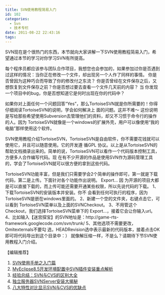```yaml
---
title: SVN使用教程简易入门
id: 102
categories:
  - Svn
  - 技术专栏
date: 2011-08-22 22:43:16
tags:
---
```


<div id="blog_text">
<div>

</div>
SVN现在是个很热门的东西，本节就向大家讲解一下SVN使用教程简易入门，希望通过本节的学习对你学习SVN有所提高。

每个程序员都应该参与团队合作项目，我想您也会参加的，如果参加过你是否遇到过这样的情况：当你正在修改一个文件，却出现另一个人作了同样的事情。 你是否曾因为这种巧合而导致了你的修改付之东流？
你是否曾经在文件保存之后，又想恢复到文件保存之前？你是否想过要去查看一个文件几天前的内容？
当 你发现一个项目中的bug，你是否想知道它是何时出现在你的代码中？

如果你对上面任何一个问题回答“Yes”，那么TortoiseSVN就是你所需要的！你得仔细阅读TortoiseSVN的说明，学会如何解决上 面的问题。这并不难～
这份说明是写给那些希望使用Subversion去管理他们的资料，却又不习惯于命令行的操作的人。因为 TortoiseSVN就像是一个windows的扩展外壳，用户可以像使用“我的电脑”那样使用这个软件。

SVN使用教程介绍TortoiseSVN，TortoiseSVN是自由软件，你不需要花钱就可以使用它，并且可以随意使用。它的开发遵 循GPL 协议。以上是从TortoiseSVN的帮助文档摘录出来的。简单的说，TortoiseSVN可以看作一个代码版本控制工具，方便多人合作编写代码。现 在有不少开源的作品是使用SVN作为源码管理工具的，学会了TortoiseSVN就可以很方便的拿到这些代码。

TortoiseSVN功能丰富，但是我们只需要学会2个简单的操作即可，第一就是下载代码，第二是上传。下面针对各个功能作出说明。
Export...
因 为开源的项目大都是可以直接下载的，而上传可能还需要开通某些权限，所以先说代码的下载。
1、下载TortoiseSVN的安装版本并安装。你不 会看到任何可执行的程序，因为TortoiseSVN是嵌在windows里面的。
2、新建一个空的文件夹，右键点击它，可以看到 TortoiseSVN菜单以及上面的SVNCheckout。
3、不用管这个Checkout，我们选择TortoiseSVN菜单下的 Export...，接着它会让你输入url。
4、比如输入【迷宫探宝】的SVN地址是：http://game-rts- framework.googlecode.com/svn/trunk/
5、其他选项不需要更改，Omitexternals不要勾 选，HEADRevision选中表示最新的代码版本，接着点击OK即可将代码导出到这个目录中：）
就像解压缩一样，不是么？请期待下节SVN使 用教程入门介绍。

【编辑推荐】

1.  [SVN使用手册之入门篇](http://developer.51cto.com/art/201005/201117.htm)
2.  [MyEclipse8.5开发环境配置中SVN插件安装重点解析](http://developer.51cto.com/art/201005/200868.htm)
3.  [经验总结：SVN与CVS的区别大全](http://developer.51cto.com/art/201005/200807.htm)
4.  [独立服务器SVNServer安装大揭秘](http://developer.51cto.com/art/201005/200814.htm)
5.  [八大特性对比显示SVN与CVS的优缺点](http://developer.51cto.com/art/201005/200788.htm)
</div>